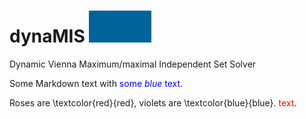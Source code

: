 # dynaMIS <img src="dynamis_icon.gif" width="100">
Dynamic Vienna Maximum/maximal Independent Set Solver 
<p>Some Markdown text with <span style="color:blue">some <em>blue</em> text</span>.</p>
Roses are \textcolor{red}{red}, violets are \textcolor{blue}{blue}.
<span style="color: red;">text</span>.

